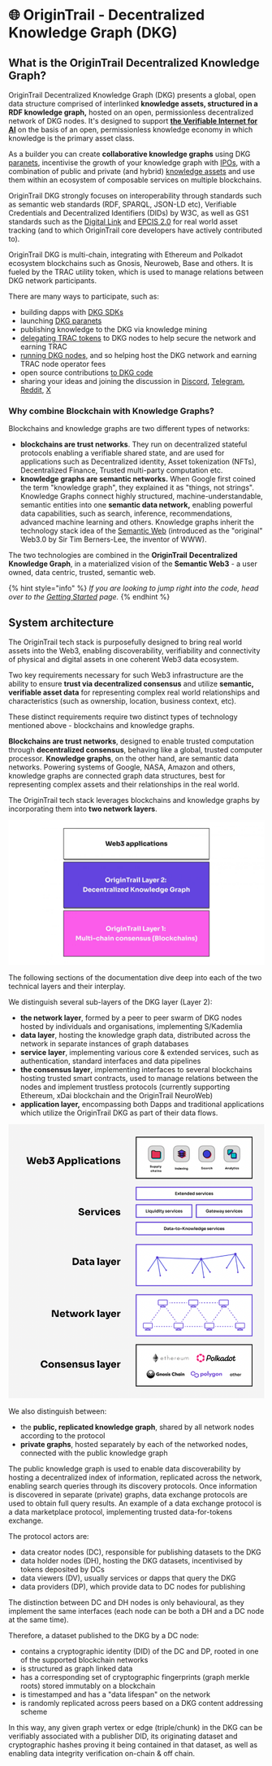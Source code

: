 # 🌐 OriginTrail - Decentralized Knowledge Graph (DKG)

## What is the OriginTrail Decentralized Knowledge Graph?

OriginTrail Decentralized Knowledge Graph (DKG) presents a global, open data structure comprised of interlinked **knowledge assets, structured in a RDF knowledge graph,** hosted on an open, permissionless decentralized network of DKG nodes. It's designed to support [**the Verifiable Internet for AI**](ecosystem-white-paper.md) on the basis of an open, permissionless knowledge economy in which knowledge is the primary asset class.

As a builder you can create **collaborative knowledge graphs** using DKG [paranets](autonomous-ai-paranets/), incentivise the growth of your knowledge graph with [IPOs](autonomous-ai-paranets/initial-paranet-offerings-ipos.md), with a combination of public and private (and hybrid) [knowledge assets](dkg-basic-concepts.md) and use them within an ecosystem of composable services on multiple blockchains.

OriginTrail DKG strongly focuses on interoperability through standards such as semantic web standards (RDF, SPARQL, JSON-LD etc), Verifiable Credentials and Decentralized Identifiers (DIDs) by W3C, as well as GS1 standards such as the [Digital Link](https://www.gs1.org/standards/gs1-digital-link) and [EPCIS 2.0](https://www.gs1au.org/standards/epcis) for real world asset tracking (and to which OriginTrail core developers have actively contributed to).

OriginTrail DKG is multi-chain, integrating with Ethereum and Polkadot ecosystem blockchains such as Gnosis, Neuroweb, Base and others. It is fueled by the TRAC utility token, which is used to manage relations between DKG network participants.&#x20;

There are many ways to participate, such as:

* building dapps with [DKG SDKs](dkg-sdk/)&#x20;
* launching [DKG paranets](autonomous-ai-paranets/)
* publishing knowledge to the DKG via knowledge mining&#x20;
* [delegating TRAC tokens](delegated-staking/) to DKG nodes to help secure the network and earning TRAC&#x20;
* [running DKG nodes,](node-setup-instructions/) and so helping host the DKG network and earning TRAC node operator fees&#x20;
* open source contributions [to DKG code](../useful-resources/contribute/)
* sharing your ideas and joining the discussion in [Discord](https://discord.gg/gYq6GuJ4sJ), [Telegram](https://t.me/origintrail), [Reddit](https://www.reddit.com/r/OriginTrail/), [X](https://x.com/origin\_trail)&#x20;

### Why combine Blockchain with Knowledge Graphs?

Blockchains and knowledge graphs are two different types of networks:

* **blockchains are trust networks**. They run on decentralized stateful protocols enabling a verifiable shared state, and are used for applications such as Decentralized identity, Asset tokenization (NFTs), Decentralized Finance, Trusted multi-party computation etc.
* **knowledge graphs are semantic networks.** When Google first coined the term "knowledge graph", they explained it as "things, not strings". Knowledge Graphs connect highly structured, machine-understandable, semantic entities into one **semantic data network,** enabling powerful data capabilities, such as search, inference, recommendations, advanced machine learning and others. Knowledge graphs inherit the technology stack idea of the [Semantic Web](https://en.wikipedia.org/wiki/Semantic\_Web) (introduced as the "original" Web3.0 by Sir Tim Berners-Lee, the inventor of WWW).

The two technologies are combined in the **OriginTrail** **Decentralized Knowledge Graph**, in a materialized vision of the **Semantic Web3** - a user owned, data centric, trusted, semantic web.

{% hint style="info" %}
_If you are looking to jump right into the code, head over to the_ [_Getting Started_](broken-reference) _page._
{% endhint %}

## System architecture

The OriginTrail tech stack is purposefully designed to bring real world assets into the Web3, enabling discoverability, verifiability and connectivity of physical and digital assets in one coherent Web3 data ecosystem.&#x20;

Two key requirements necessary for such Web3 infrastructure are the ability to ensure **trust via decentralized consensus** and utilize **semantic, verifiable asset data** for representing complex real world relationships and characteristics (such as ownership, location, business context, etc).

These distinct requirements require two distinct types of technology mentioned above  - blockchains and knowledge graphs.

**Blockchains are trust networks**, designed to enable trusted computation through **decentralized consensus**, behaving like a global, trusted computer processor. **Knowledge graphs**, on the other hand, are semantic data networks. Powering systems of Google, NASA, Amazon and others, knowledge graphs are connected graph data structures, best for representing complex assets and their relationships in the real world.&#x20;

The OriginTrail tech stack leverages blockchains and knowledge graphs by incorporating them into **two network layers**.



![OriginTrail combines blockchains and knowledge graphs in its two layer infrastructure](<../.gitbook/assets/image (8).png>)



The following sections of the documentation dive deep into each of the two technical layers and their interplay.

We distinguish several sub-layers of the DKG layer (Layer 2):

* **the network layer**, formed by a peer to peer swarm of DKG nodes hosted by individuals and organisations, implementing S/Kademlia
* **data layer**, hosting the knowledge graph data, distributed across the network in separate instances of graph databases
* **service layer**, implementing various core & extended services, such as authentication, standard interfaces and data pipelines
* **the consensus layer**, implementing interfaces to several blockchains hosting trusted smart contracts, used to manage relations between the nodes and implement trustless protocols (currently supporting Ethereum, xDai blockchain and the OriginTrail NeuroWeb)
* **application layer,** encompassing both Dapps and traditional applications which utilize the OriginTrail DKG as part of their data flows.

<div align="center">

<img src="../.gitbook/assets/Screenshot 2022-03-30 at 16.46.10.png" alt="OriginTrail conceptual architecture">

</div>

We also distinguish between:

* the **public, replicated knowledge graph**, shared by all network nodes according to the protocol
* **private graphs**, hosted separately by each of the networked nodes, connected with the public knowledge graph

The public knowledge graph is used to enable data discoverability by hosting a decentralized index of information, replicated across the network, enabling search queries through its discovery protocols. Once information is discovered in separate (private) graphs, data exchange protocols are used to obtain full query results. An example of a data exchange protocol is a data marketplace protocol, implementing trusted data-for-tokens exchange.

The protocol actors are:

* data creator nodes (DC), responsible for publishing datasets to the DKG
* data holder nodes (DH), hosting the DKG datasets, incentivised by tokens deposited by DCs
* data viewers (DV), usually services or dapps that query the DKG
* data providers (DP), which provide data to DC nodes for publishing

The distinction between DC and DH nodes is only behavioural, as they implement the same interfaces (each node can be both a DH and a DC node at the same time).

Therefore, a dataset published to the DKG by a DC node:

* contains a cryptographic identity (DID) of the DC and DP, rooted in one of the supported blockchain networks
* is structured as graph linked data
* has a corresponding set of cryptographic fingerprints (graph merkle roots) stored immutably on a blockchain
* is timestamped and has a "data lifespan" on the network&#x20;
* is randomly replicated across peers based on a DKG content addressing scheme

In this way, any given graph vertex or edge (triple/chunk) in the DKG can be verifiably associated with a publisher DID, its originating dataset and cryptographic hashes proving it being contained in that dataset, as well as enabling data integrity verification on-chain & off chain.&#x20;




